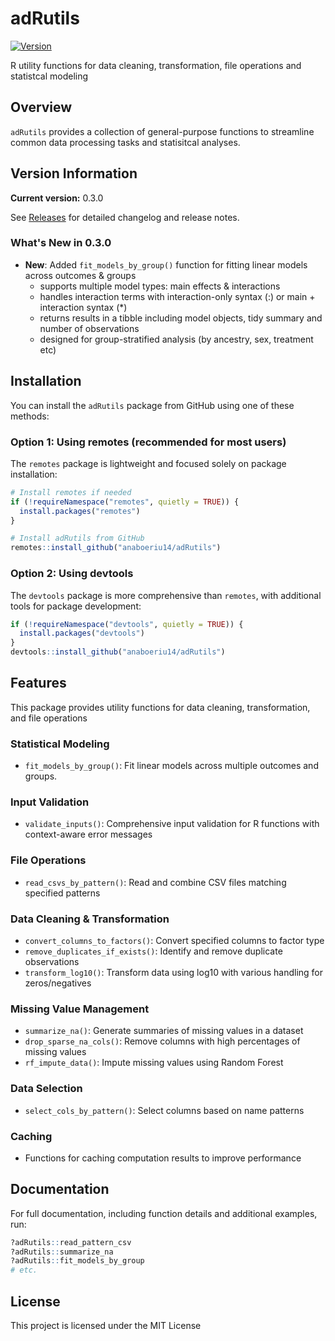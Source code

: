 # adRutils

[![Version](https://img.shields.io/badge/version-0.3.0-blue.svg)](https://github.com/anaboeriu14/adRutils/releases)

R utility functions for data cleaning, transformation, file operations and statistcal modeling

## Overview

`adRutils` provides a collection of general-purpose functions to streamline common data processing tasks and statisitcal analyses. 

## Version Information

**Current version:** 0.3.0

See [Releases](https://github.com/anaboeriu14/adRutils/releases) for detailed changelog and release notes.

### What's New in 0.3.0

- **New**: Added `fit_models_by_group()` function for fitting linear models across outcomes & groups
    - supports multiple model types: main effects & interactions
    - handles interaction terms with interaction-only syntax (:) or main + interaction syntax (*)
    - returns results in a tibble including model objects, tidy summary and number of observations
    - designed for group-stratified analysis (by ancestry, sex, treatment etc)

## Installation

You can install the  `adRutils` package from GitHub using one of these methods:

### Option 1: Using remotes (recommended for most users)
The `remotes` package is lightweight and focused solely on package installation:

```r
# Install remotes if needed
if (!requireNamespace("remotes", quietly = TRUE)) {
  install.packages("remotes")
}

# Install adRutils from GitHub
remotes::install_github("anaboeriu14/adRutils")
```
### Option 2: Using devtools 

The `devtools` package is more comprehensive than `remotes`, with additional tools for package development:

```r
if (!requireNamespace("devtools", quietly = TRUE)) {
  install.packages("devtools")
}
devtools::install_github("anaboeriu14/adRutils")
```

## Features

This package provides utility functions for data cleaning, transformation, and file operations 

### Statistical Modeling
- `fit_models_by_group()`: Fit linear models across multiple outcomes and groups.

### Input Validation
- `validate_inputs()`: Comprehensive input validation for R functions with context-aware error messages

### File Operations
- `read_csvs_by_pattern()`: Read and combine CSV files matching specified patterns

### Data Cleaning & Transformation
- `convert_columns_to_factors()`: Convert specified columns to factor type
- `remove_duplicates_if_exists()`: Identify and remove duplicate observations
- `transform_log10()`: Transform data using log10 with various handling for zeros/negatives

### Missing Value Management
- `summarize_na()`: Generate summaries of missing values in a dataset
- `drop_sparse_na_cols()`: Remove columns with high percentages of missing values
- `rf_impute_data()`: Impute missing values using Random Forest

### Data Selection
- `select_cols_by_pattern()`: Select columns based on name patterns

### Caching
- Functions for caching computation results to improve performance


## Documentation

For full documentation, including function details and additional examples, run:

```r
?adRutils::read_pattern_csv
?adRutils::summarize_na
?adRutils::fit_models_by_group
# etc.
```

## License
This project is licensed under the MIT License
